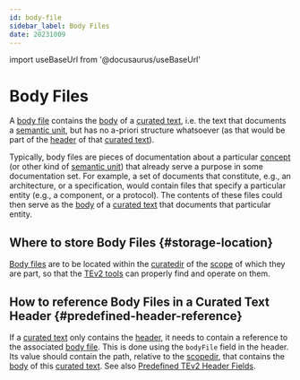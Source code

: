 ```yaml
---
id: body-file
sidebar_label: Body Files
date: 20231009
---
```


import useBaseUrl from '@docusaurus/useBaseUrl'

# Body Files

A [body file](@) contains the [body](@) of a [curated text](@), i.e. the text that documents a [semantic unit](@), but has no a-priori structure whatsoever (as that would be part of the [header](@) of that [curated text](@)).

Typically, body files are pieces of documentation about a particular [concept](@) (or other kind of [semantic unit](@)) that already serve a purpose in some documentation set. For example, a set of documents that constitute, e.g., an architecture, or a specification, would contain files that specify a particular entity (e.g., a component, or a protocol). The contents of these files could then serve as the [body](@) of a [curated text](@) that documents that particular entity.

## Where to store Body Files {#storage-location}

[Body files](@) are to be located within the [curatedir](@) of the [scope](@) of which they are part, so that the [TEv2 tools](@) can properly find and operate on them.

## How to reference Body Files in a Curated Text Header {#predefined-header-reference}

If a [curated text](@) only contains the [header](@), it needs to contain a reference to the associated [body file](@). This is done using the `bodyFile` field in the header. Its value should contain the path, relative to the [scopedir](@), that contains the [body](@) of this [curated text](@). See also [Predefined TEv2 Header Fields](/docs/specs/files/curated-text-file#predefined-header-fields).